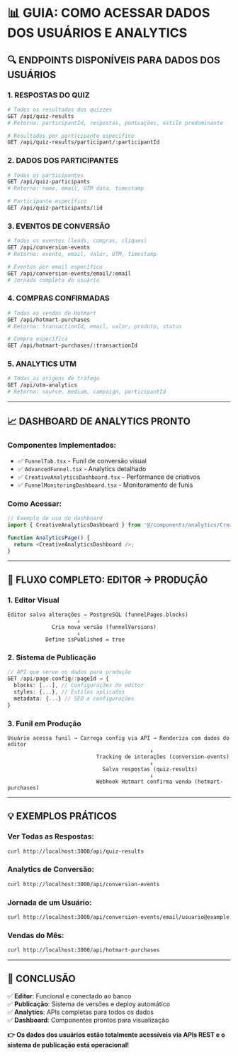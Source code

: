 # 📊 GUIA: COMO ACESSAR DADOS DOS USUÁRIOS E ANALYTICS

## 🔍 **ENDPOINTS DISPONÍVEIS PARA DADOS DOS USUÁRIOS**

### 1. **RESPOSTAS DO QUIZ**
```bash
# Todos os resultados dos quizzes
GET /api/quiz-results
# Retorna: participantId, respostas, pontuações, estilo predominante

# Resultados por participante específico  
GET /api/quiz-results/participant/:participantId
```

### 2. **DADOS DOS PARTICIPANTES**
```bash
# Todos os participantes
GET /api/quiz-participants  
# Retorna: nome, email, UTM data, timestamp

# Participante específico
GET /api/quiz-participants/:id
```

### 3. **EVENTOS DE CONVERSÃO** 
```bash
# Todos os eventos (leads, compras, cliques)
GET /api/conversion-events
# Retorna: evento, email, valor, UTM, timestamp

# Eventos por email específico
GET /api/conversion-events/email/:email
# Jornada completa do usuário
```

### 4. **COMPRAS CONFIRMADAS**
```bash
# Todas as vendas do Hotmart
GET /api/hotmart-purchases
# Retorna: transactionId, email, valor, produto, status

# Compra específica
GET /api/hotmart-purchases/:transactionId
```

### 5. **ANALYTICS UTM**
```bash
# Todas as origens de tráfego
GET /api/utm-analytics
# Retorna: source, medium, campaign, participantId
```

---

## 📈 **DASHBOARD DE ANALYTICS PRONTO**

### **Componentes Implementados:**
- ✅ `FunnelTab.tsx` - Funil de conversão visual
- ✅ `AdvancedFunnel.tsx` - Analytics detalhado  
- ✅ `CreativeAnalyticsDashboard.tsx` - Performance de criativos
- ✅ `FunnelMonitoringDashboard.tsx` - Monitoramento de funis

### **Como Acessar:**
```typescript
// Exemplo de uso do dashboard
import { CreativeAnalyticsDashboard } from '@/components/analytics/CreativeAnalyticsDashboard';

function AnalyticsPage() {
  return <CreativeAnalyticsDashboard />;
}
```

---

## 🔄 **FLUXO COMPLETO: EDITOR → PRODUÇÃO**

### **1. Editor Visual**
```
Editor salva alterações → PostgreSQL (funnelPages.blocks)
                      ↓
              Cria nova versão (funnelVersions)
                      ↓  
            Define isPublished = true
```

### **2. Sistema de Publicação**
```typescript
// API que serve os dados para produção
GET /api/page-config/:pageId → {
  blocks: [...], // Configurações do editor
  styles: {...}, // Estilos aplicados
  metadata: {...} // SEO e configurações
}
```

### **3. Funil em Produção**
```
Usuário acessa funil → Carrega config via API → Renderiza com dados do editor
                                             ↓
                            Tracking de interações (conversion-events)
                                             ↓
                              Salva respostas (quiz-results)
                                             ↓
                            Webhook Hotmart confirma venda (hotmart-purchases)
```

---

## 💡 **EXEMPLOS PRÁTICOS**

### **Ver Todas as Respostas:**
```bash
curl http://localhost:3000/api/quiz-results
```

### **Analytics de Conversão:**
```bash
curl http://localhost:3000/api/conversion-events
```

### **Jornada de um Usuário:**
```bash
curl http://localhost:3000/api/conversion-events/email/usuario@example.com
```

### **Vendas do Mês:**
```bash
curl http://localhost:3000/api/hotmart-purchases
```

---

## 🎯 **CONCLUSÃO**

✅ **Editor**: Funcional e conectado ao banco  
✅ **Publicação**: Sistema de versões e deploy automático  
✅ **Analytics**: APIs completas para todos os dados  
✅ **Dashboard**: Componentes prontos para visualização  

**👉 Os dados dos usuários estão totalmente acessíveis via APIs REST e o sistema de publicação está operacional!**
